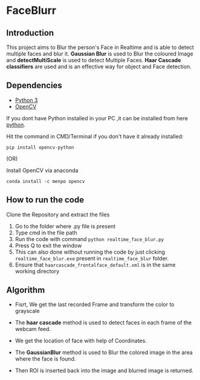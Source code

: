 # FaceBlurr

## Introduction

This project aims to Blur the person's Face in Realtime and is able to detect multiple faces and blur it. **Gaussian Blur** is used to Blur the coloured Image and **detectMultiScale** is used to detect Multiple Faces. **Haar Cascade classifiers** are used and is an effective way for object and Face detection.

## Dependencies

* [Python 3](https://www.python.org/)
*  [OpenCV](https://opencv.org/)

If you dont have Python installed in your PC ,it can be installed from here [python](https://www.python.org/downloads/).

Hit the command in CMD/Terminal if you don't have it already installed:

    pip install opencv-python

   (OR)
   
 Install OpenCV via anaconda
  
    conda install -c menpo opencv
    
## How to run the code
Clone the Repository and extract the files

1. Go to the folder where .py file is present
2. Type cmd in the file path 
2. Run the code with command `python realtime_face_blur.py`
3. Press Q to exit the window
4. This can also done without running the code by just clicking `realtime_face_blur.exe` present in `realtime_face_blur` folder.
5. Ensure that `haarcascade_frontalface_default.xml` is in the same working directory 

## Algorithm

* Fisrt, We get the last recorded Frame and transform the color to grayscale

* The **haar cascade** method is used to detect faces in each frame of the webcam feed.

* We get the location of face with help of Coordinates.

* The **GaussianBlur** method is used to Blur the colored image in the area where the face is found.

* Then ROI is inserted back into the image and blurred image is returned. 

